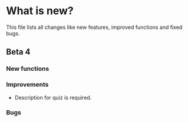 # What is new?
This file lists all changes like new features, improved functions and fixed bugs.

## Beta 4
### New functions
  
### Improvements
  * Description for quiz is required.
  
### Bugs